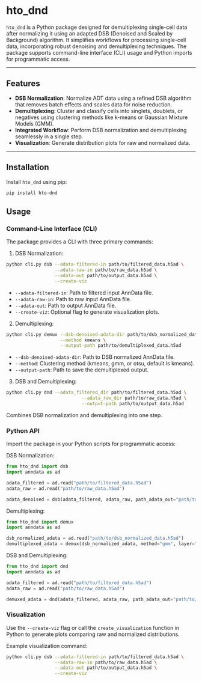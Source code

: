 # hto_dnd

`hto_dnd` is a Python package designed for demultiplexing single-cell data after normalizing it using an adapted DSB (Denoised and Scaled by Background) algorithm. It simplifies workflows for processing single-cell data, incorporating robust denoising and demultiplexing techniques. The package supports command-line interface (CLI) usage and Python imports for programmatic access.

---

## Features

- **DSB Normalization**: Normalize ADT data using a refined DSB algorithm that removes batch effects and scales data for noise reduction.
- **Demultiplexing**: Cluster and classify cells into singlets, doublets, or negatives using clustering methods like k-means or Gaussian Mixture Models (GMM).
- **Integrated Workflow**: Perform DSB normalization and demultiplexing seamlessly in a single step.
- **Visualization**: Generate distribution plots for raw and normalized data.

---

## Installation

Install `hto_dnd` using pip:

```bash
pip install hto-dnd
```

## Usage
### Command-Line Interface (CLI)
The package provides a CLI with three primary commands:

1. DSB Normalization:

```bash
python cli.py dsb --adata-filtered-in path/to/filtered_data.h5ad \
                  --adata-raw-in path/to/raw_data.h5ad \
                  --adata-out path/to/output_data.h5ad \
                  --create-viz
```
  - `--adata-filtered-in`: Path to filtered input AnnData file.
  - `--adata-raw-in`: Path to raw input AnnData file.
  - `--adata-out`: Path to output AnnData file.
  - `--create-viz`: Optional flag to generate visualization plots.

2. Demultiplexing:

```bash
python cli.py demux --dsb-denoised-adata-dir path/to/dsb_normalized_data.h5ad \
                    --method kmeans \
                    --output-path path/to/demultiplexed_data.h5ad
```
  - `--dsb-denoised-adata-dir`: Path to DSB normalized AnnData file.
  - `--method`: Clustering method (kmeans, gmm, or otsu, default is kmeans).
  - `--output-path`: Path to save the demultiplexed output.

3. DSB and Demultiplexing:

```bash
python cli.py dnd --adata_filtered_dir path/to/filtered_data.h5ad \
                            --adata_raw_dir path/to/raw_data.h5ad \
                            --output-path path/to/output_data.h5ad
```
Combines DSB normalization and demultiplexing into one step.

### Python API
Import the package in your Python scripts for programmatic access:

DSB Normalization:

```python
from hto_dnd import dsb
import anndata as ad

adata_filtered = ad.read("path/to/filtered_data.h5ad")
adata_raw = ad.read("path/to/raw_data.h5ad")

adata_denoised = dsb(adata_filtered, adata_raw, path_adata_out="path/to/output_data.h5ad", create_viz=True)
```

Demultiplexing:

```python
from hto_dnd import demux
import anndata as ad

dsb_normalized_adata = ad.read("path/to/dsb_normalized_data.h5ad")
demultiplexed_adata = demux(dsb_normalized_adata, method="gmm", layer="dsb_normalized", save_stats=True)
```

DSB and Demultiplexing:

```python
from hto_dnd import dnd
import anndata as ad

adata_filtered = ad.read("path/to/filtered_data.h5ad")
adata_raw = ad.read("path/to/raw_data.h5ad")

demuxed_adata = dnd(adata_filtered, adata_raw, path_adata_out="path/to/output_data.h5ad")
```

### Visualization
Use the `--create-viz` flag or call the `create_visualization` function in Python to generate plots comparing raw and normalized distributions.

Example visualization command:

```bash
python cli.py dsb --adata-filtered-in path/to/filtered_data.h5ad \
                  --adata-raw-in path/to/raw_data.h5ad \
                  --adata-out path/to/output_data.h5ad \
                  --create-viz
```